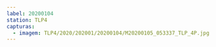 ```yaml
---
label: 20200104
station: TLP4
capturas:
  - imagem: TLP4/2020/202001/20200104/M20200105_053337_TLP_4P.jpg
---
```

